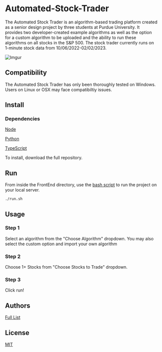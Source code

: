 # Automated-Stock-Trader

The Automated Stock Trader is an algorithm-based trading platform created as a senior design project by three students at Purdue University. It provides two developer-created example algorithms as well as the option for a custom algorithm to be uploaded and the ability to run these algorithms on all stocks in the S&P 500. The stock trader currently runs on 1-minute stock data from 10/06/2022-02/02/2023.

![Imgur](https://i.imgur.com/Xv33gZt.png)

## Compatibility

The Automated Stock Trader has only been thoroughly tested on Windows. Users on Linux or OSX may face compatibiltiy issues.

## Install

### Dependencies
[Node](https://nodejs.org/en)

[Python](https://www.python.org)

[TypeScript](https://www.typescriptlang.org)

To install, download the full repository.

## Run

From inside the FrontEnd directory, use the [bash script](https://github.com/boilertradingbot/Automated-Stock-Trader/blob/main/FrontEnd/run.sh) to run the project on your local server.
```bash
./run.sh
```

## Usage

### Step 1
Select an algorithm from the "Choose Algorithm" dropdown. You may also select the custom option and import your own algorithm

### Step 2 
Choose 1+ Stocks from "Choose Stocks to Trade" dropdown.

### Step 3
Click run!

## Authors
[Full List](https://github.com/boilertradingbot/Automated-Stock-Trader/blob/main/AUTHORS.txt)

## License
[MIT](https://github.com/boilertradingbot/Automated-Stock-Trader/blob/main/LICENSE.txt)
